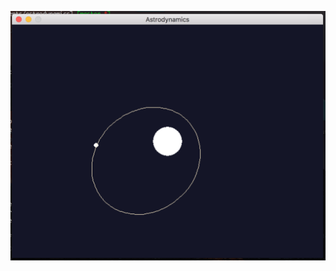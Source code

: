 ![screenshot](https://raw.githubusercontent.com/hbradlow/astrodynamics/master/screenshot.png "Screenshot")
